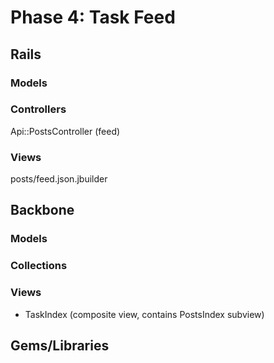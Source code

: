 # Phase 4: Task Feed

## Rails
### Models

### Controllers
Api::PostsController (feed)

### Views
posts/feed.json.jbuilder

## Backbone
### Models

### Collections

### Views
* TaskIndex (composite view, contains PostsIndex subview)

## Gems/Libraries
